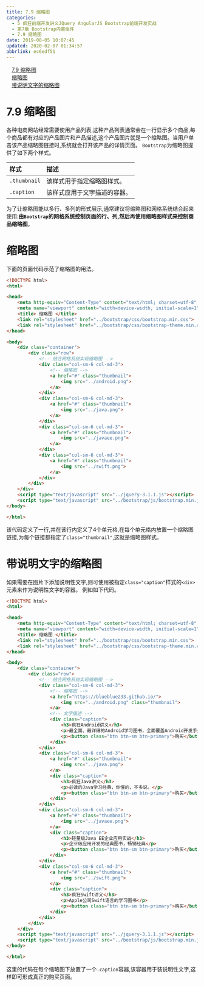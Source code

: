 ```yaml
---
title: 7.9 缩略图
categories: 
  - 5 疯狂前端开发讲义JQuery AngularJS Bootstrap前端开发实战
  - 第7章 Bootstrap内置组件
  - 7.9 缩略图
date: 2019-08-05 10:07:45
updated: 2020-02-07 01:34:57
abbrlink: ec6edf51
---
```

<div id='my_toc'><a href="/JavaReadingNotes/ec6edf51/#7-9-缩略图" class="header_1">7.9 缩略图</a>&nbsp;<br><a href="/JavaReadingNotes/ec6edf51/#缩略图" class="header_1">缩略图</a>&nbsp;<br><a href="/JavaReadingNotes/ec6edf51/#带说明文字的缩略图" class="header_1">带说明文字的缩略图</a>&nbsp;<br></div>
<style>.header_1{margin-left: 1em;}.header_2{margin-left: 2em;}.header_3{margin-left: 3em;}.header_4{margin-left: 4em;}.header_5{margin-left: 5em;}.header_6{margin-left: 6em;}</style>
<!--more-->
<script>if (navigator.platform.search('arm')==-1){document.getElementById('my_toc').style.display = 'none';}var e,p = document.getElementsByTagName('p');while (p.length>0) {e = p[0];e.parentElement.removeChild(e);}</script>

<!--end-->
<!--SSTStart-->
# 7.9 缩略图 #
各种电商网站经常需要使用产品列表,这种产品列表通常会在一行显示多个商品,每个商品都有对应的产品图片和产品描述,这个产品图片就是一个缩略图。当用户单击该产品缩略图链接时,系统就会打开该产品的详情页面。
`Bootstrap`为缩略图提供了如下两个样式。

|样式|描述|
|:---|:---|
|`.thumbnail`|该样式用于指定缩略图样式。|
|`.caption`|该样式应用于文字描述的容器。|
为了让缩略图能以多行、多列的形式展示,通常建议将缩略图和网格系统结合起来使用:**由`Bootstrap`的网格系统控制页面的行、列,然后再使用缩略图样式来控制商品缩略图**。
# 缩略图 #
下面的页面代码示范了缩略图的用法。
```html
<!DOCTYPE html>
<html>

<head>
    <meta http-equiv="Content-Type" content="text/html; charset=utf-8" />
    <meta name="viewport" content="width=device-width, initial-scale=1">
    <title> 缩略图 </title>
    <link rel="stylesheet" href="../bootstrap/css/bootstrap.min.css">
    <link rel="stylesheet" href="../bootstrap/css/bootstrap-theme.min.css">
</head>

<body>
    <div class="container">
        <div class="row">
            <!-- 结合网格系统实现缩略图 -->
            <div class="col-sm-6 col-md-3">
                <!-- 缩略图 -->
                <a href="#" class="thumbnail">
                    <img src="../android.png">
                </a>
            </div>
            <div class="col-sm-6 col-md-3">
                <a href="#" class="thumbnail">
                    <img src="../java.png">
                </a>
            </div>
            <div class="col-sm-6 col-md-3">
                <a href="#" class="thumbnail">
                    <img src="../javaee.png">
                </a>
            </div>
            <div class="col-sm-6 col-md-3">
                <a href="#" class="thumbnail">
                    <img src="../swift.png">
                </a>
            </div>
        </div>
    </div>
    <script type="text/javascript" src="../jquery-3.1.1.js"></script>
    <script type="text/javascript" src="../bootstrap/js/bootstrap.min.js"></script>
</body>

</html>
```
该代码定义了一行,并在该行内定义了4个单元格,在每个单元格内放置一个缩略图链接,为每个链接都指定了`class="thumbnail"`,这就是缩略图样式。
# 带说明文字的缩略图 #
如果需要在图片下添加说明性文字,则可使用被指定`class="caption"`样式的`<div>`元素来作为说明性文字的容器。
例如如下代码。
```html
<!DOCTYPE html>
<html>

<head>
    <meta http-equiv="Content-Type" content="text/html; charset=utf-8" />
    <meta name="viewport" content="width=device-width, initial-scale=1">
    <title> 缩略图 </title>
    <link rel="stylesheet" href="../bootstrap/css/bootstrap.min.css">
    <link rel="stylesheet" href="../bootstrap/css/bootstrap-theme.min.css">
</head>

<body>
    <div class="container">
        <div class="row">
            <!-- 结合网格系统实现缩略图 -->
            <div class="col-sm-6 col-md-3">
                <!-- 缩略图 -->
                <a href="https://blueblue233.github.io/">
                    <img src="../android.png" class="thumbnail">
                </a>
                <!-- 文字描述 -->
                <div class="caption">
                    <h3>疯狂Android讲义</h3>
                    <p>最全面、最详细的Android学习图书，全面覆盖Android开发手册</p>
                    <p><button class="btn btn-sm btn-primary">购买</button></p>
                </div>
            </div>
            <div class="col-sm-6 col-md-3">
                <a href="#" class="thumbnail">
                    <img src="../java.png">
                </a>
                <div class="caption">
                    <h3>疯狂Java讲义</h3>
                    <p>必读的Java学习经典，你懂的，不多说。</p>
                    <p><button class="btn btn-sm btn-primary">购买</button></p>
                </div>
            </div>
            <div class="col-sm-6 col-md-3">
                <a href="#" class="thumbnail">
                    <img src="../javaee.png">
                </a>
                <div class="caption">
                    <h3>轻量级Java EE企业应用实战</h3>
                    <p>企业级应用开发的经典图书，畅销经典</p>
                    <p><button class="btn btn-sm btn-primary">购买</button></p>
                </div>
            </div>
            <div class="col-sm-6 col-md-3">
                <a href="#" class="thumbnail">
                    <img src="../swift.png">
                </a>
                <div class="caption">
                    <h3>疯狂Swift讲义</h3>
                    <p>Apple公司Swift语言的学习图书</p>
                    <p><button class="btn btn-sm btn-primary">购买</button></p>
                </div>
            </div>
        </div>
    </div>
    <script type="text/javascript" src="../jquery-3.1.1.js"></script>
    <script type="text/javascript" src="../bootstrap/js/bootstrap.min.js"></script>
</body>

</html>
```
这里的代码在每个缩略图下放置了一个`.caption`容器,该容器用于装说明性文字,这样即可形成真正的购买页面。
<!--SSTStop-->

